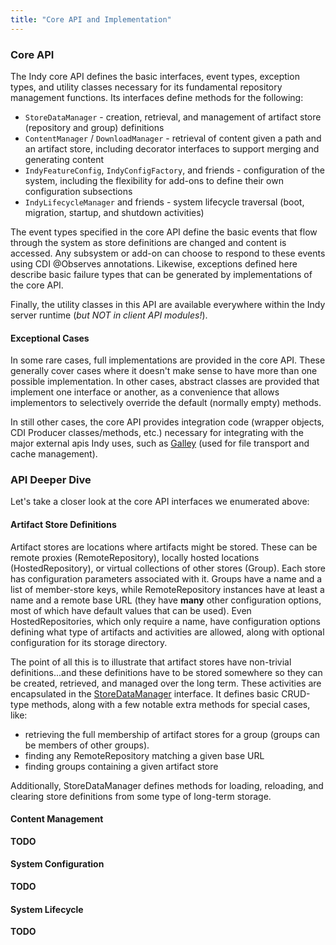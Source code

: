 ```yaml
---
title: "Core API and Implementation"
---
```


### Core API

The Indy core API defines the basic interfaces, event types, exception types, and utility classes necessary for its fundamental repository management functions. Its interfaces define methods for the following:

* `StoreDataManager` - creation, retrieval, and management of artifact store (repository and group) definitions
* `ContentManager` / `DownloadManager` - retrieval of content given a path and an artifact store, including decorator interfaces to support merging and generating content
* `IndyFeatureConfig`, `IndyConfigFactory`, and friends - configuration of the system, including the flexibility for add-ons to define their own configuration subsections
* `IndyLifecycleManager` and friends - system lifecycle traversal (boot, migration, startup, and shutdown activities)

The event types specified in the core API define the basic events that flow through the system as store definitions are changed and content is accessed. Any subsystem or add-on can choose to respond to these events using CDI @Observes annotations. Likewise, exceptions defined here describe basic failure types that can be generated by implementations of the core API. 

Finally, the utility classes in this API are available everywhere within the Indy server runtime (*but NOT in client API modules!*).

#### Exceptional Cases

In some rare cases, full implementations are provided in the core API. These generally cover cases where it doesn't make sense to have more than one possible implementation. In other cases, abstract classes are provided that implement one interface or another, as a convenience that allows implementors to selectively override the default (normally empty) methods.

In still other cases, the core API provides integration code (wrapper objects, CDI Producer classes/methods, etc.) necessary for integrating with the major external apis Indy uses, such as [Galley](https://github.com/Commonjava/galley) (used for file transport and cache management). 


### API Deeper Dive

Let's take a closer look at the core API interfaces we enumerated above:

#### Artifact Store Definitions

Artifact stores are locations where artifacts might be stored. These can be remote proxies (RemoteRepository), locally hosted locations (HostedRepository), or virtual collections of other stores (Group). Each store has configuration parameters associated with it. Groups have a name and a list of member-store keys, while RemoteRepository instances have at least a name and a remote base URL (they have **many** other configuration options, most of which have default values that can be used). Even HostedRepositories, which only require a name, have configuration options defining what type of artifacts and activities are allowed, along with optional configuration for its storage directory.

The point of all this is to illustrate that artifact stores have non-trivial definitions...and these definitions have to be stored somewhere so they can be created, retrieved, and managed over the long term. These activities are encapsulated in the [StoreDataManager](https://github.com/Commonjava/indy/blob/master/api/src/main/java/org/commonjava/indy/data/StoreDataManager.java) interface. It defines basic CRUD-type methods, along with a few notable extra methods for special cases, like:

* retrieving the full membership of artifact stores for a group (groups can be members of other groups).
* finding any RemoteRepository matching a given base URL
* finding groups containing a given artifact store

Additionally, StoreDataManager defines methods for loading, reloading, and clearing store definitions from some type of long-term storage.

#### Content Management

**TODO**

#### System Configuration

**TODO**

#### System Lifecycle

**TODO**



